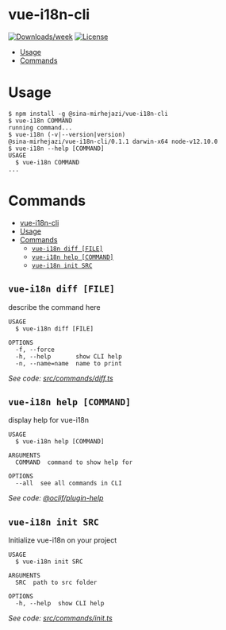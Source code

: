 vue-i18n-cli
============

[![Downloads/week](https://img.shields.io/npm/dw/@sina-mirhejazi/vue-i18n-cli.svg)](https://npmjs.org/package/@sina-mirhejazi/vue-i18n-cli)
[![License](https://img.shields.io/npm/l/vue-i18n-cli.svg)](https://github.com/sina-mirhejazi/vue-i18n-cli/blob/master/package.json)

<!-- toc -->
* [Usage](#usage)
* [Commands](#commands)
<!-- tocstop -->
# Usage
<!-- usage -->
```sh-session
$ npm install -g @sina-mirhejazi/vue-i18n-cli
$ vue-i18n COMMAND
running command...
$ vue-i18n (-v|--version|version)
@sina-mirhejazi/vue-i18n-cli/0.1.1 darwin-x64 node-v12.10.0
$ vue-i18n --help [COMMAND]
USAGE
  $ vue-i18n COMMAND
...
```
<!-- usagestop -->
# Commands
<!-- commands -->
- [vue-i18n-cli](#vue-i18n-cli)
- [Usage](#usage)
- [Commands](#commands)
  - [`vue-i18n diff [FILE]`](#vue-i18n-diff-file)
  - [`vue-i18n help [COMMAND]`](#vue-i18n-help-command)
  - [`vue-i18n init SRC`](#vue-i18n-init-src)

## `vue-i18n diff [FILE]`

describe the command here

```
USAGE
  $ vue-i18n diff [FILE]

OPTIONS
  -f, --force
  -h, --help       show CLI help
  -n, --name=name  name to print
```

_See code: [src/commands/diff.ts](https://github.com/sina-mirhejazi/vue-i18n-cli/blob/v0.1.1/src/commands/diff.ts)_

## `vue-i18n help [COMMAND]`

display help for vue-i18n

```
USAGE
  $ vue-i18n help [COMMAND]

ARGUMENTS
  COMMAND  command to show help for

OPTIONS
  --all  see all commands in CLI
```

_See code: [@oclif/plugin-help](https://github.com/oclif/plugin-help/blob/v2.2.1/src/commands/help.ts)_

## `vue-i18n init SRC`

Initialize vue-i18n on your project

```
USAGE
  $ vue-i18n init SRC

ARGUMENTS
  SRC  path to src folder

OPTIONS
  -h, --help  show CLI help
```

_See code: [src/commands/init.ts](https://github.com/sina-mirhejazi/vue-i18n-cli/blob/v0.1.1/src/commands/init.ts)_
<!-- commandsstop -->
